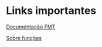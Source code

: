 
# Links importantes

[Documentação FMT](https://pkg.go.dev/fmt)

[Sobre funções](https://www.golangprograms.com/go-language/functions.html)